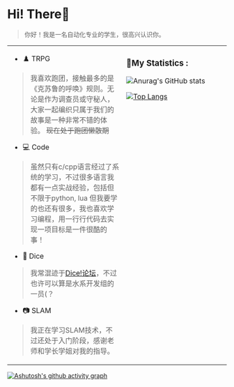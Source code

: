 
# Hi! There👋

> 你好！我是一名自动化专业的学生，很高兴认识你。

<table style="border-color: transparent;" cellspacing=0 ><tr><td valign="center" width="50%">

- ♟️ TRPG

> 我喜欢跑团，接触最多的是《克苏鲁的呼唤》规则。无论是作为调查员或守秘人，大家一起编织只属于我们的故事是一种非常不错的体验。
> ~~现在处于跑团懒散期~~ 

- 💻 Code

> 虽然只有c/cpp语言经过了系统的学习，不过很多语言我都有一点实战经验，包括但不限于python, lua 但我要学的也还有很多，我也喜欢学习编程，用一行行代码去实现一项目标是一件很酷的事！

- 🎲 Dice

> 我常混迹于[Dice!论坛](https://forum.kokona.tech/u/djsds)，不过也许可以算是水系开发组的一员(？

- 📷 SLAM

> 我正在学习SLAM技术，不过还处于入门阶段，感谢老师和学长学姐对我的指导。


</td><td valign="top" width="45%">
<p align="right">

### 📕My Statistics :

![Anurag's GitHub stats](https://github-readme-stats.vercel.app/api?username=pineoncellar&hide=stars&show_icons=true&theme=github_dark&locale=cn&count_private=true&include_all_commits=true)

[![Top Langs](https://github-readme-stats.vercel.app/api/top-langs/?username=pineoncellar&theme=github_dark&locale=cn)](https://github.com/anuraghazra/github-readme-stats)

</p>
</td></tr></table>

[![Ashutosh's github activity graph](https://github-readme-activity-graph.vercel.app/graph?username=pineoncellar&theme=react-dark)](https://github.com/ashutosh00710/github-readme-activity-graph)
